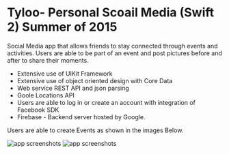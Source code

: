 # Tyloo- Personal Scoail Media (Swift 2) Summer of 2015

Social Media app that allows friends to stay connected through events and activities. 
Users are able to be part of an event and post pictures before and after to share their moments.

* Extensive use of UIKit Framework
* Extensive use of object oriented design with Core Data
* Web service REST API and json parsing
* Goole Locations API
* Users are able to log in or create an account with integration of Facebook SDK
* Firebase - Backend server hosted by Google.

Users are able to create Events as shown in the images Below.

![app screenshots](https://github.com/teymourk/Tyloo/blob/master/Tyloo/Audiblie.png)
![app screenshots](https://github.com/teymourk/Tyloo/blob/master/Tyloo/HoemScreens.png)

